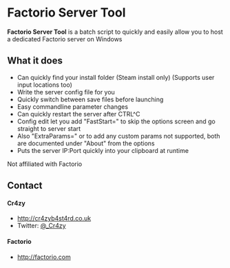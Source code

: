 Factorio Server Tool
======
**Factorio Server Tool** is a batch script to quickly and easily allow you to host a dedicated Factorio server on Windows

## What it does
* Can quickly find your install folder (Steam install only) (Supports user input locations too)
* Write the server config file for you
* Quickly switch between save files before launching
* Easy commandline parameter changes
* Can quickly restart the server after CTRL^C
* Config edit let you add "FastStart=" to skip the options screen and go straight to server start
* Also "ExtraParams=" or to add any custom params not supported, both are documented under "About" from the options
* Puts the server IP:Port quickly into your clipboard at runtime

Not affiliated with Factorio

## Contact
#### Cr4zy
* http://cr4zyb4st4rd.co.uk
* Twitter: [@_Cr4zy](https://twitter.com/_Cr4zy "_Cr4zy on twitter")

#### Factorio
* http://factorio.com
